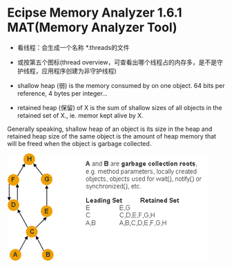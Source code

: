 




# Ecipse Memory Analyzer 1.6.1  MAT(Memory Analyzer Tool)
* 看线程：会生成一个名称 *.threads的文件
* 或按第五个图标(thread overview，可查看出哪个线程占的内存多，是不是守护线程，应用程序创建为非守护线程)


* shallow heap (弱)
is the memory consumed by on one object. 64 bits per reference, 4 bytes per integer... 
* retained heap (保留)
of X is the sum of shallow sizes of all objects in the retained set of X., ie. memor kept alive by X.

Generally speaking, shallow heap of an object is its size in the heap and 
retained heap size of the same object is the amount of heap memory that will be freed when the object is garbage collected.

![](./img/shallow-retained-heap.png)


